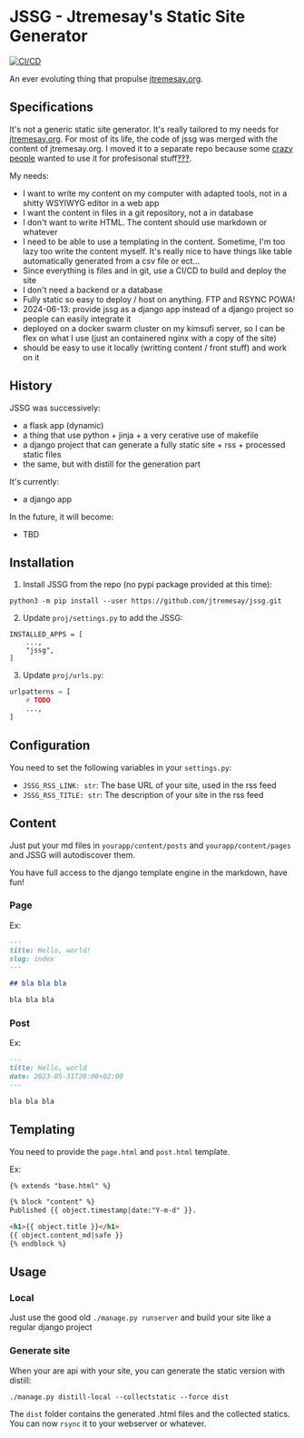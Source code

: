 # JSSG - Jtremesay's Static Site Generator

[![CI/CD](https://github.com/jtremesay/jssg/actions/workflows/main.yaml/badge.svg)](https://github.com/jtremesay/jssg/actions/workflows/main.yaml)

An ever evoluting thing that propulse [jtremesay.org](https://jtremesay.org).

## Specifications

It's not a generic static site generator. It's really tailored to my needs for [jtremesay.org](https://jtremesay.org). For most of its life, the code of jssg was merged with the content of jtremesay.org. I moved it to a separate repo because some [crazy people](https://github.com/jtremesay/jssg/issues/21#issue-2350427251) wanted to use it for profesisonal stuff[‽‽‽](https://en.wikipedia.org/wiki/Interrobang). 

My needs:
- I want to write my content on my computer with adapted tools, not in a shitty WSYIWYG editor in a web app
- I want the content in files in a git repository, not a in database
- I don't want to write HTML. The content should use markdown or whatever
- I need to be able to use a templating in the content. Sometime, I'm too lazy too write the content myself. It's really nice to have things like table automatically generated from a csv file or ect…
- Since everything is files and in git, use a CI/CD to build and deploy the site
- I don't need a backend or a database
- Fully static so easy to deploy / host on anything. FTP and RSYNC POWA!
- 2024-06-13: provide jssg as a django app instead of a django project so people can easily integrate it
- deployed on a docker swarm cluster on my kimsufi server, so I can be flex on what I use (just an containered nginx with a copy of the site)
- should be easy to use it locally (writting content / front stuff) and work on it

## History

JSSG was successively:

- a flask app (dynamic)
- a thing that use python + jinja + a very cerative use of makefile 
- a django project that can generate a fully static site + rss + processed static files
- the same, but with distill for the generation part

It's currently:

- a django app


In the future, it will become:

- TBD

## Installation

1. Install JSSG from the repo (no pypi package provided at this time):

```shell
python3 -m pip install --user https://github.com/jtremesay/jssg.git
```

2. Update `proj/settings.py` to add the JSSG:

```python3
INSTALLED_APPS = [
    ...,
    "jssg",
]
```

3. Update `proj/urls.py`:

```python
urlpatterns = [
    # TODO
    ...,
]
```

## Configuration

You need to set the following variables in your `settings.py`:

- `JSSG_RSS_LINK: str`: The base URL of your site, used in the rss feed
- `JSSG_RSS_TITLE: str`: The description of your site in the rss feed


## Content

Just put your md files in `yourapp/content/posts` and `yourapp/content/pages` 
and JSSG will autodiscover them.

You have full access to the django template engine in the markdown, have fun!


### Page

Ex: 

```markdown
---
title: Hello, world!
slug: index
---

## bla bla bla

bla bla bla
```

### Post

Ex:

```markdown
---
title: Hello, world
date: 2023-05-31T20:00+02:00
---

bla bla bla
```

## Templating

You need to provide the `page.html` and `post.html` template. 

Ex:

```html
{% extends "base.html" %}

{% block "content" %}
Published {{ object.timestamp|date:"Y-m-d" }}.

<h1>{{ object.title }}</h1>
{{ object.content_md|safe }}
{% endblock %}
```

##  Usage

### Local

Just use the good old `./manage.py runserver` and build your site like a regular
django project

### Generate site

When your are api with your site, you can generate the static version with 
distill:

```shell
./manage.py distill-local --collectstatic --force dist
```

The `dist` folder contains the generated .html files and the collected statics.
You can now `rsync` it to your webserver or whatever.